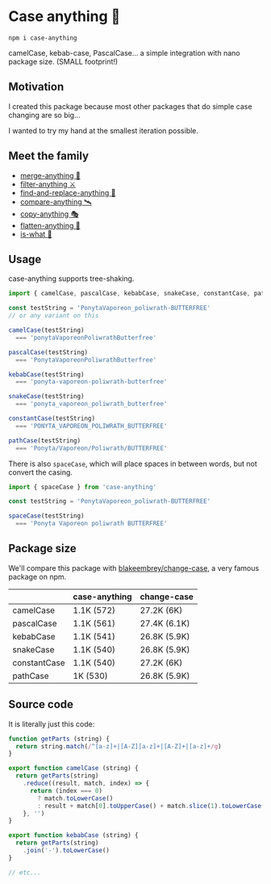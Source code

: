 # Case anything 🐫

```
npm i case-anything
```

camelCase, kebab-case, PascalCase... a simple integration with nano package size. (SMALL footprint!)

## Motivation

I created this package because most other packages that do simple case changing are so big...

I wanted to try my hand at the smallest iteration possible.

## Meet the family

- [merge-anything 🥡](https://github.com/mesqueeb/merge-anything)
- [filter-anything ⚔️](https://github.com/mesqueeb/filter-anything)
- [find-and-replace-anything 🎣](https://github.com/mesqueeb/find-and-replace-anything)
- [compare-anything 🛰](https://github.com/mesqueeb/compare-anything)
- [copy-anything 🎭](https://github.com/mesqueeb/copy-anything)
- [flatten-anything 🏏](https://github.com/mesqueeb/flatten-anything)
- [is-what 🙉](https://github.com/mesqueeb/is-what)

## Usage

case-anything supports tree-shaking.

```js
import { camelCase, pascalCase, kebabCase, snakeCase, constantCase, pathCase } from 'case-anything'

const testString = 'PonytaVaporeon_poliwrath-BUTTERFREE'
// or any variant on this

camelCase(testString)
  === 'ponytaVaporeonPoliwrathButterfree'

pascalCase(testString)
  === 'PonytaVaporeonPoliwrathButterfree'

kebabCase(testString)
  === 'ponyta-vaporeon-poliwrath-butterfree'

snakeCase(testString)
  === 'ponyta_vaporeon_poliwrath_butterfree'

constantCase(testString)
  === 'PONYTA_VAPOREON_POLIWRATH_BUTTERFREE'

pathCase(testString)
  === 'Ponyta/Vaporeon/Poliwrath/BUTTERFREE'
```

There is also `spaceCase`, which will place spaces in between words, but not convert the casing.

```js
import { spaceCase } from 'case-anything'

const testString = 'PonytaVaporeon_poliwrath-BUTTERFREE'

spaceCase(testString)
  === 'Ponyta Vaporeon poliwrath BUTTERFREE'
```

## Package size

We'll compare this package with [blakeembrey/change-case](https://github.com/blakeembrey/change-case), a very famous package on npm.

|  | case-anything  | change-case |
| ---  | --- | --- |
| camelCase | 1.1K (572) | 27.2K (6K) |
| pascalCase | 1.1K (561) | 27.4K (6.1K) |
| kebabCase | 1.1K (541) | 26.8K (5.9K) |
| snakeCase | 1.1K (540) | 26.8K (5.9K) |
| constantCase | 1.1K (540) | 27.2K (6K) |
| pathCase | 1K (530) | 26.8K (5.9K) |

## Source code

It is literally just this code:

```js
function getParts (string) {
  return string.match(/^[a-z]+|[A-Z][a-z]+|[A-Z]+|[a-z]+/g)
}

export function camelCase (string) {
  return getParts(string)
    .reduce((result, match, index) => {
      return (index === 0)
        ? match.toLowerCase()
        : result + match[0].toUpperCase() + match.slice(1).toLowerCase()
    }, '')
}

export function kebabCase (string) {
  return getParts(string)
    .join('-').toLowerCase()
}

// etc...
```
